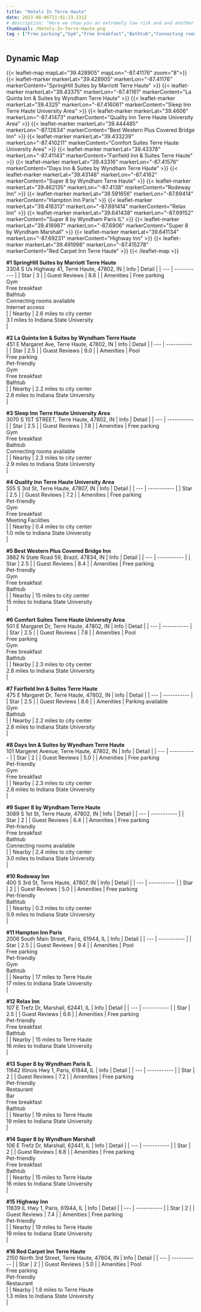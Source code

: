 ```yaml
---
title: "Hotels In Terre Haute"
date: 2023-08-06T21:01:23.231Z
# description: "Here we show you an extremely low risk and and another medium risk approach to earn passive income "
thumbnail: /Hotels-In-Terre-Haute.png
tag : ["Free parking","Gym","Free breakfast","Bathtub","Connecting rooms available","Internet access","Pool","Pet-friendly","Meeting Facilities","Parking available","Restaurant","Bar"]
---
```


## Dynamic Map
{{< leaflet-map  mapLat="39.428905" mapLon="-87.41176" zoom="8">}}
    {{< leaflet-marker markerLat="39.428905" markerLon="-87.41176" markerContent="SpringHill Suites by Marriott Terre Haute" >}}
    {{< leaflet-marker markerLat="39.43375" markerLon="-87.41161" markerContent="La Quinta Inn & Suites by Wyndham Terre Haute" >}}
    {{< leaflet-marker markerLat="39.4325" markerLon="-87.416061" markerContent="Sleep Inn Terre Haute University Area" >}}
    {{< leaflet-marker markerLat="39.4606" markerLon="-87.41473" markerContent="Quality Inn Terre Haute University Area" >}}
    {{< leaflet-marker markerLat="39.444485" markerLon="-87.12634" markerContent="Best Western Plus Covered Bridge Inn" >}}
    {{< leaflet-marker markerLat="39.433239" markerLon="-87.410211" markerContent="Comfort Suites Terre Haute University Area" >}}
    {{< leaflet-marker markerLat="39.43378" markerLon="-87.41143" markerContent="Fairfield Inn & Suites Terre Haute" >}}
    {{< leaflet-marker markerLat="39.43316" markerLon="-87.41576" markerContent="Days Inn & Suites by Wyndham Terre Haute" >}}
    {{< leaflet-marker markerLat="39.43148" markerLon="-87.4162" markerContent="Super 8 by Wyndham Terre Haute" >}}
    {{< leaflet-marker markerLat="39.462135" markerLon="-87.4138" markerContent="Rodeway Inn" >}}
    {{< leaflet-marker markerLat="39.591656" markerLon="-87.69414" markerContent="Hampton Inn Paris" >}}
    {{< leaflet-marker markerLat="39.418313" markerLon="-87.691414" markerContent="Relax Inn" >}}
    {{< leaflet-marker markerLat="39.641438" markerLon="-87.69152" markerContent="Super 8 by Wyndham Paris IL" >}}
    {{< leaflet-marker markerLat="39.418987" markerLon="-87.6906" markerContent="Super 8 by Wyndham Marshall" >}}
    {{< leaflet-marker markerLat="39.641134" markerLon="-87.69231" markerContent="Highway Inn" >}}
    {{< leaflet-marker markerLat="39.491998" markerLon="-87.415278" markerContent="Red Carpet Inn Terre Haute" >}}
{{< /leaflet-map >}}


**#1 SpringHill Suites by Marriott Terre Haute**<br>3304 S Us Highway 41, Terre Haute, 47802, IN
| Info | Detail |
| --- | ----------- |
| Star | 3 |
| Guest Reviews | 8.6 |
| Amenities | Free parking<br>Gym<br>Free breakfast<br>Bathtub<br>Connecting rooms available<br>Internet access<br> |
| Nearby | 2.6 miles to city center<br>3.1 miles to Indiana State University<br> |

**#2 La Quinta Inn & Suites by Wyndham Terre Haute**<br>451 E Margaret Ave, Terre Haute, 47802, IN
| Info | Detail |
| --- | ----------- |
| Star | 2.5 |
| Guest Reviews | 9.0 |
| Amenities | Pool<br>Free parking<br>Pet-friendly<br>Gym<br>Free breakfast<br>Bathtub<br> |
| Nearby | 2.2 miles to city center<br>2.8 miles to Indiana State University<br> |

**#3 Sleep Inn Terre Haute University Area**<br>3070 S 1ST STREET, Terre Haute, 47802, IN
| Info | Detail |
| --- | ----------- |
| Star | 2.5 |
| Guest Reviews | 7.8 |
| Amenities | Free parking<br>Gym<br>Free breakfast<br>Bathtub<br>Connecting rooms available<br> |
| Nearby | 2.3 miles to city center<br>2.9 miles to Indiana State University<br> |

**#4 Quality Inn Terre Haute University Area**<br>555 S 3rd St, Terre Haute, 47807, IN
| Info | Detail |
| --- | ----------- |
| Star | 2.5 |
| Guest Reviews | 7.2 |
| Amenities | Free parking<br>Pet-friendly<br>Gym<br>Free breakfast<br>Meeting Facilities<br> |
| Nearby | 0.4 miles to city center<br>1.0 mile to Indiana State University<br> |

**#5 Best Western Plus Covered Bridge Inn**<br>3882 N State Road 59, Brazil, 47834, IN
| Info | Detail |
| --- | ----------- |
| Star | 2.5 |
| Guest Reviews | 8.4 |
| Amenities | Free parking<br>Pet-friendly<br>Gym<br>Free breakfast<br>Bathtub<br> |
| Nearby | 15 miles to city center<br>15 miles to Indiana State University<br> |

**#6 Comfort Suites Terre Haute University Area**<br>501 E Margaret Dr, Terre Haute, 47802, IN
| Info | Detail |
| --- | ----------- |
| Star | 2.5 |
| Guest Reviews | 7.8 |
| Amenities | Pool<br>Free parking<br>Gym<br>Free breakfast<br>Bathtub<br> |
| Nearby | 2.3 miles to city center<br>2.8 miles to Indiana State University<br> |

**#7 Fairfield Inn & Suites Terre Haute**<br>475 E Margaret Dr, Terre Haute, 47802, IN
| Info | Detail |
| --- | ----------- |
| Star | 2.5 |
| Guest Reviews | 8.6 |
| Amenities | Parking available<br>Gym<br>Bathtub<br> |
| Nearby | 2.2 miles to city center<br>2.8 miles to Indiana State University<br> |

**#8 Days Inn & Suites by Wyndham Terre Haute**<br>101 Margeret Avenue, Terre Haute, 47802, IN
| Info | Detail |
| --- | ----------- |
| Star | 2 |
| Guest Reviews | 5.0 |
| Amenities | Free parking<br>Pet-friendly<br>Gym<br>Free breakfast<br> |
| Nearby | 2.3 miles to city center<br>2.8 miles to Indiana State University<br> |

**#9 Super 8 by Wyndham Terre Haute**<br>3089 S 1st St, Terre Haute, 47802, IN
| Info | Detail |
| --- | ----------- |
| Star | 2 |
| Guest Reviews | 6.4 |
| Amenities | Free parking<br>Pet-friendly<br>Free breakfast<br>Bathtub<br>Connecting rooms available<br> |
| Nearby | 2.4 miles to city center<br>3.0 miles to Indiana State University<br> |

**#10 Rodeway Inn**<br>400 S 3rd St, Terre Haute, 47807, IN
| Info | Detail |
| --- | ----------- |
| Star | 2 |
| Guest Reviews | 5.0 |
| Amenities | Free parking<br>Pet-friendly<br>Bathtub<br> |
| Nearby | 0.3 miles to city center<br>0.9 miles to Indiana State University<br> |

**#11 Hampton Inn Paris**<br>2006 South Main Street, Paris, 61944, IL
| Info | Detail |
| --- | ----------- |
| Star | 2.5 |
| Guest Reviews | 9.4 |
| Amenities | Pool<br>Free parking<br>Pet-friendly<br>Gym<br>Bathtub<br> |
| Nearby | 17 miles to Terre Haute<br>17 miles to Indiana State University<br> |

**#12 Relax Inn**<br>107 E Trefz Dr, Marshall, 62441, IL
| Info | Detail |
| --- | ----------- |
| Star | 2.5 |
| Guest Reviews | 6.6 |
| Amenities | Free parking<br>Pet-friendly<br>Free breakfast<br>Bathtub<br> |
| Nearby | 15 miles to Terre Haute<br>16 miles to Indiana State University<br> |

**#13 Super 8 by Wyndham Paris IL**<br>11642 Illinois Hwy 1, Paris, 61944, IL
| Info | Detail |
| --- | ----------- |
| Star | 2 |
| Guest Reviews | 7.2 |
| Amenities | Free parking<br>Pet-friendly<br>Restaurant<br>Bar<br>Free breakfast<br>Bathtub<br> |
| Nearby | 19 miles to Terre Haute<br>19 miles to Indiana State University<br> |

**#14 Super 8 by Wyndham Marshall**<br>106 E Trefz Dr, Marshall, 62441, IL
| Info | Detail |
| --- | ----------- |
| Star | 2 |
| Guest Reviews | 6.8 |
| Amenities | Free parking<br>Pet-friendly<br>Free breakfast<br>Bathtub<br> |
| Nearby | 15 miles to Terre Haute<br>16 miles to Indiana State University<br> |

**#15 Highway Inn**<br>11639 IL Hwy 1, Paris, 61944, IL
| Info | Detail |
| --- | ----------- |
| Star | 2 |
| Guest Reviews | 7.4 |
| Amenities | Free parking<br>Pet-friendly<br> |
| Nearby | 19 miles to Terre Haute<br>19 miles to Indiana State University<br> |

**#16 Red Carpet Inn Terre Haute**<br>2150 North 3rd Street, Terre Haute, 47804, IN
| Info | Detail |
| --- | ----------- |
| Star | 2 |
| Guest Reviews | 5.0 |
| Amenities | Pool<br>Free parking<br>Pet-friendly<br>Restaurant<br> |
| Nearby | 1.8 miles to Terre Haute<br>1.3 miles to Indiana State University<br> |

